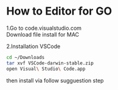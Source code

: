 # How to Editor for GO

1.Go to code.visualstudio.com  
Download file install for MAC  

2.Installation VSCode

```bash
cd ~/Downloads
tar xvf VSCode-darwin-stable.zip
open Visual\ Studio\ Code.app
```

then install via follow sugguestion step  

